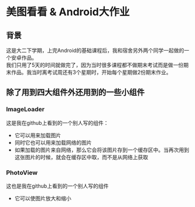 # 美图看看 & Android大作业
## 背景
这是大二下学期，上完Android的基础课程后，我和宿舍另外两个同学一起做的一个安卓作品。  
我们只用了5天的时间就做完了，因为当时很多课程都不做期末考试而是做一份期末作品。我当时离考试周还有3个星期时，开始每个星期做2份期末作业。  
## 除了用到四大组件外还用到的一些小组件
### ImageLoader
这是我在github上看到的一个别人写的组件：
- 它可以用来加载图片
- 同时它也可以用来加载网络的图片
- 如果加载的图片来自网络，那么它会将该图片存到一个缓存区中。当再次用到这张图片的时候，就会在缓存区中取，而不是从网络上获取
### PhotoView
这也是我在github上看到的一个别人写的组件
- 它可以使图片放大和缩小
